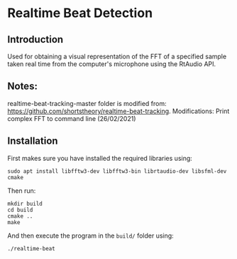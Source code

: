 # Realtime Beat Detection

## Introduction

Used for obtaining a visual representation of the FFT of a specified sample taken real time from the computer's microphone using the RtAudio API.

## Notes: 
realtime-beat-tracking-master folder is modified from: https://github.com/shortstheory/realtime-beat-tracking. 
Modifications: Print complex FFT to command line (26/02/2021) 

## Installation

First makes sure you have installed the required libraries using:

```
sudo apt install libfftw3-dev libfftw3-bin librtaudio-dev libsfml-dev cmake
```

Then run:

```
mkdir build
cd build
cmake ..
make
```

And then execute the program in the ```build/``` folder using:

```
./realtime-beat
```

